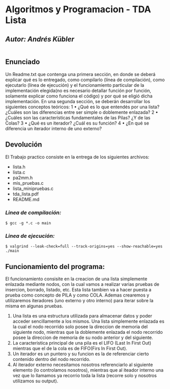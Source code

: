 # Algoritmos y Programacion - TDA Lista

## *Autor: Andrés Kübler* 
|  |  |  |
| -- | -- | -- |
## Enunciado
Un Readme.txt que contenga una primera sección, en donde se deberá explicar qué es lo entregado, como compilarlo (línea de compilación), como ejecutarlo (línea de ejecución) y el funcionamiento particular de la implementación elegida(no es necesario detallar función por función, solamente explicar como funciona el código) y por qué se eligió dicha implementación. En una segunda sección, se deberán desarrollar los siguientes conceptos teóricos:
1 • ¿Qué es lo que entendés por una lista? ¿Cuáles son las diferencias entre ser simple o doblemente enlazada?
2 • ¿Cuáles son las características fundamentales de las Pilas? ¿Y de las Colas?
3 • ¿Qué es un iterador? ¿Cuál es su función?
4 • ¿En qué se diferencia un iterador interno de uno externo?

## Devolución 
El Trabajo practico consiste en la entrega de los siguientes archivos:
- lista.h
- lista.c
- pa2mm.h
- mis_pruebas.c
- lista_minipruebas.c
- tda_lista.pdf
- README.md

### *Linea de compilación:*
```
$ gcc -g *.c -o main
```
### *Linea de ejecución:*
``` 
$ valgrind --leak-check=full --track-origins=yes --show-reachable=yes ./main
```

## Funcionamiento del programa:
El funcionamiento consisite en la creacion de una lista simplemente enlazada mediante nodos, con la cual vamos a realizar varias pruebas de insercion, borrado, listado, etc. Esta lista tambien va a hacer puesta a prueba como concepto de PILA y como COLA. Ademas crearemos y utilizaremos iteradores (uno externo y otro interno) para iterar sobre la misma en algunas pruebas.

1) Una lista es una estructura utilizada para almacenar datos y poder acceder sencillamente a los mismos. Una lista simplemente enlazada es la cual el nodo recorrido solo posee la direccion de memoria del siguiente nodo, mientras que la doblemente enlazada el nodo recorrido posee la direccion de memoria de su nodo anterior y del siguiente.
2) La caracteristica principal de una pila es el LIFO (Last In First Out) mientras que el de la cola es de FIFO(Firs In First Out). 
3) Un iterador es un puntero y su funcion es la de referenciar cierto contenido dentro del nodo recorrido.
4) Al iterador externo necesitamos nosotros referenciarlo al siguiente elemento (lo controlamos nosotros), mientras que al iteador interno una vez que lo llamamos ya recorrio toda la lista (recorre solo y nosotros utilizamos su output).
